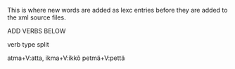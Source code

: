 This is where new words are added as lexc entries before they are
added to the xml source files.


ADD VERBS BELOW






































































































verb type split




























atma+V:atta, ikma+V:ikkõ
petmä+V:pettä





















































